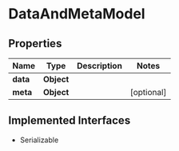 

# DataAndMetaModel


## Properties

Name | Type | Description | Notes
------------ | ------------- | ------------- | -------------
**data** | **Object** |  | 
**meta** | **Object** |  |  [optional]


## Implemented Interfaces

* Serializable


